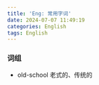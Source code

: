 ```yaml
---
title: 'Eng: 常用字词'
date: 2024-07-07 11:49:19
categories: English
tags: English
---
```


### 词组

- old-school 老式的、传统的
